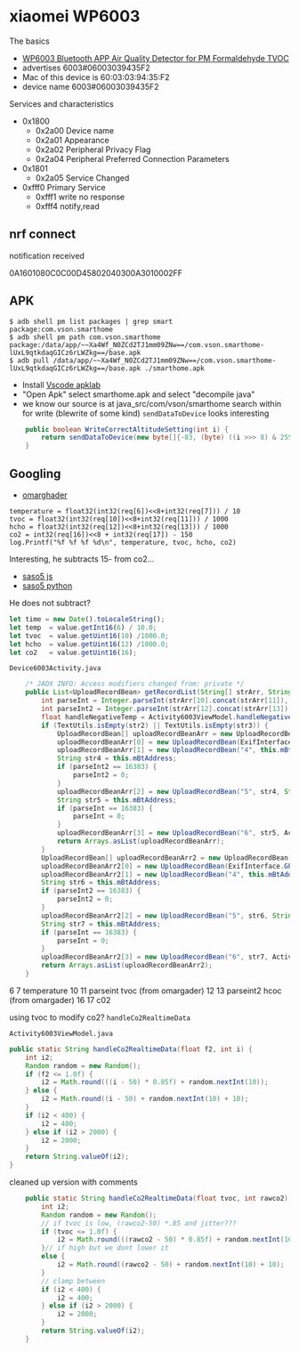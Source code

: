 # xiaomei WP6003

The basics

* [WP6003 Bluetooth APP Air Quality Detector for PM Formaldehyde TVOC](http://www.vson.com.cn/English/Product/3614894931.html)
* advertises 6003#06003039435F2
* Mac of this device is 60:03:03:94:35:F2
* device name 6003#06003039435F2

Services and characteristics

* 0x1800
  * 0x2a00 Device name
  * 0x2a01 Appearance
  * 0x2a02 Peripheral Privacy Flag
  * 0x2a04 Peripheral Preferred Connection Parameters
* 0x1801
  * 0x2a05 Service Changed
* 0xfff0 Primary Service
  * 0xfff1 write no response
  * 0xfff4 notify,read

## nrf connect

notification received

0A1601080C0C00D45802040300A3010002FF

## APK

```shell
$ adb shell pm list packages | grep smart
package:com.vson.smarthome
$ adb shell pm path com.vson.smarthome
package:/data/app/~~Xa4Wf_N0ZCd2TJ1mm09ZNw==/com.vson.smarthome-lUxL9qtkdaqGICz6rLWZkg==/base.apk
$ adb pull /data/app/~~Xa4Wf_N0ZCd2TJ1mm09ZNw==/com.vson.smarthome-lUxL9qtkdaqGICz6rLWZkg==/base.apk ./smarthome.apk
```

* Install [Vscode apklab](https://braincoke.fr/blog/2021/03/android-reverse-engineering-for-beginners-decompiling-and-patching/#patching-with-vscode-and-apklab)
* "Open Apk" select smarthome.apk and select "decompile java"
* we know our source is at java_src/com/vson/smarthome search within for write (blewrite of some kind) `sendDataToDevice` looks interesting

```java
    public boolean WriteCorrectAltitudeSetting(int i) {
        return sendDataToDevice(new byte[]{-83, (byte) ((i >>> 8) & 255), (byte) (i & 255)});
    }
```

## Googling

* [omarghader](https://github.com/omarghader/airqualiry-wp6003-ble)

```golang
temperature = float32(int32(req[6])<<8+int32(req[7])) / 10
tvoc = float32(int32(req[10])<<8+int32(req[11])) / 1000
hcho = float32(int32(req[12])<<8+int32(req[13])) / 1000
co2 = int32(req[16])<<8 + int32(req[17]) - 150
log.Printf("%f %f %f %d\n", temperature, tvoc, hcho, co2)
```

Interesting, he subtracts 15- from co2...

* [saso5 js](https://github.com/saso5/saso5.github.io/blob/master/WP6003-air-box/index.html)
* [saso5 python](https://github.com/saso5/wp6003)

He does not subtract?

```js
let time = new Date().toLocaleString();
let temp  = value.getInt16(6) / 10.0;
let tvoc  = value.getUint16(10) /1000.0;
let hcho  = value.getUint16(12) /1000.0;
let co2   = value.getUint16(16);
```

`Device6003Activity.java`

```java
    /* JADX INFO: Access modifiers changed from: private */
    public List<UploadRecordBean> getRecordList(String[] strArr, String str, String str2, String str3) {
        int parseInt = Integer.parseInt(strArr[10].concat(strArr[11]), 16);
        int parseInt2 = Integer.parseInt(strArr[12].concat(strArr[13]), 16);
        float handleNegativeTemp = Activity6003ViewModel.handleNegativeTemp(Integer.parseInt(strArr[6].concat(strArr[7]), 16));
        if (TextUtils.isEmpty(str2) || TextUtils.isEmpty(str3)) {
            UploadRecordBean[] uploadRecordBeanArr = new UploadRecordBean[4];
            uploadRecordBeanArr[0] = new UploadRecordBean(ExifInterface.GPS_MEASUREMENT_2D, this.mBtAddress, String.valueOf(handleNegativeTemp), str, this);
            uploadRecordBeanArr[1] = new UploadRecordBean("4", this.mBtAddress, String.valueOf((parseInt == 16383 ? 0 : parseInt) / 1000.0f), str, this);
            String str4 = this.mBtAddress;
            if (parseInt2 == 16383) {
                parseInt2 = 0;
            }
            uploadRecordBeanArr[2] = new UploadRecordBean("5", str4, String.valueOf(parseInt2 / 1000.0f), str, this);
            String str5 = this.mBtAddress;
            if (parseInt == 16383) {
                parseInt = 0;
            }
            uploadRecordBeanArr[3] = new UploadRecordBean("6", str5, Activity6003ViewModel.handleCo2RealtimeData(parseInt / 1000.0f, Integer.parseInt(strArr[16].concat(strArr[17]), 16)), str, this);
            return Arrays.asList(uploadRecordBeanArr);
        }
        UploadRecordBean[] uploadRecordBeanArr2 = new UploadRecordBean[4];
        uploadRecordBeanArr2[0] = new UploadRecordBean(ExifInterface.GPS_MEASUREMENT_2D, this.mBtAddress, String.valueOf(handleNegativeTemp), str, str2, str3);
        uploadRecordBeanArr2[1] = new UploadRecordBean("4", this.mBtAddress, String.valueOf((parseInt == 16383 ? 0 : parseInt) / 1000.0f), str, str2, str3);
        String str6 = this.mBtAddress;
        if (parseInt2 == 16383) {
            parseInt2 = 0;
        }
        uploadRecordBeanArr2[2] = new UploadRecordBean("5", str6, String.valueOf(parseInt2 / 1000.0f), str, str2, str3);
        String str7 = this.mBtAddress;
        if (parseInt == 16383) {
            parseInt = 0;
        }
        uploadRecordBeanArr2[3] = new UploadRecordBean("6", str7, Activity6003ViewModel.handleCo2RealtimeData(parseInt / 1000.0f, Integer.parseInt(strArr[16].concat(strArr[17]), 16)), str, str2, str3);
        return Arrays.asList(uploadRecordBeanArr2);
    }
```

 6  7 temperature
10 11 parseint tvoc (from omargader)
12 13 parseint2 hcoc (from omargader)
16 17 c02

using tvoc to modify co2? `handleCo2RealtimeData`

`Activity6003ViewModel.java`

```java
public static String handleCo2RealtimeData(float f2, int i) {
    int i2;
    Random random = new Random();
    if (f2 <= 1.0f) {
        i2 = Math.round(((i - 50) * 0.85f) + random.nextInt(10));
    } else {
        i2 = Math.round((i - 50) + random.nextInt(10) + 10);
    }
    if (i2 < 400) {
        i2 = 400;
    } else if (i2 > 2000) {
        i2 = 2000;
    }
    return String.valueOf(i2);
}
```

cleaned up version with comments

```java
    public static String handleCo2RealtimeData(float tvoc, int rawco2) {
        int i2;
        Random random = new Random();
        // if tvoc is low, (rawco2-50) *.85 and jitter???
        if (tvoc <= 1.0f) {
            i2 = Math.round(((rawco2 - 50) * 0.85f) + random.nextInt(10));
        }// if high but we dont lower it 
        else {
            i2 = Math.round((rawco2 - 50) + random.nextInt(10) + 10);
        }
        // clamp between 
        if (i2 < 400) {
            i2 = 400;
        } else if (i2 > 2000) {
            i2 = 2000;
        }
        return String.valueOf(i2);
    }
```
